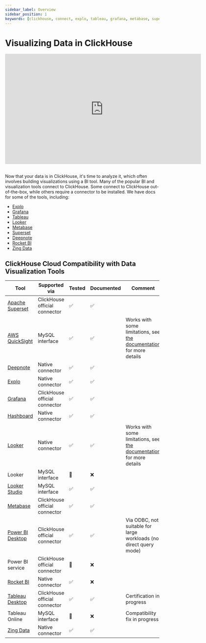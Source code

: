 ```yaml
---
sidebar_label: Overview
sidebar_position: 1
keywords: [clickhouse, connect, explo, tableau, grafana, metabase, superset, deepnote, rocketbi, bi, visualization, tool]
---
```


# Visualizing Data in ClickHouse

<div class='vimeo-container'>
<iframe
   src="https://player.vimeo.com/video/754460217?h=3dcae2e1ca"
   width="640"
   height="360"
   frameborder="0"
   allow="autoplay; fullscreen; picture-in-picture"
   allowfullscreen>
</iframe>
</div>

<br/>

Now that your data is in ClickHouse, it's time to analyze it, which often involves building visualizations using a BI tool. Many of the popular BI and visualization tools connect to ClickHouse. Some connect to ClickHouse out-of-the-box, while others require a connector to be installed. We have docs for some of the tools, including:

- [Explo](./data-visualization/explo-and-clickhouse.md)
- [Grafana](./data-visualization/grafana-and-clickhouse.md)
- [Tableau](./data-visualization/tableau-and-clickhouse.md)
- [Looker](./data-visualization/looker-and-clickhouse.md)
- [Metabase](./data-visualization/metabase-and-clickhouse.md)
- [Superset](./data-visualization/superset-and-clickhouse.md)
- [Deepnote](./data-visualization/deepnote.md)
- [Rocket BI](./data-visualization/rocketbi-and-clickhouse.md)
- [Zing Data](./data-visualization/zingdata-and-clickhouse.md)

## ClickHouse Cloud Compatibility with Data Visualization Tools

| Tool                                                                  | Supported via                 | Tested | Documented | Comment                                                                                                                  |
|-----------------------------------------------------------------------|-------------------------------|--------|------------|--------------------------------------------------------------------------------------------------------------------------|
| [Apache Superset](./data-visualization/superset-and-clickhouse.md)    | ClickHouse official connector | ✅      | ✅          |                                                                                                                          |
| [AWS QuickSight](./data-visualization/quicksight-and-clickhouse.md)   | MySQL interface               | ✅      | ✅          | Works with some limitations, see [the documentation](./data-visualization/quicksight-and-clickhouse.md) for more details |
| [Deepnote](./data-visualization/deepnote.md)                          | Native connector              | ✅      | ✅          |                                                                                                                          |
| [Explo](./data-visualization/explo-and-clickhouse.md)                 | Native connector              | ✅      | ✅          |                                                                                                                          |
| [Grafana](./data-visualization/grafana-and-clickhouse.md)             | ClickHouse official connector | ✅      | ✅          |                                                                                                                          |
| [Hashboard](./data-visualization/hashboard-and-clickhouse.md)                             | Native connector  | ✅     | ✅     |      |
| [Looker](./data-visualization/looker-and-clickhouse.md)               | Native connector              | ✅      | ✅          | Works with some limitations, see [the documentation](./data-visualization/looker-and-clickhouse.md) for more details     |
| Looker                                                                | MySQL interface               | 🚧     | ❌          |                                                                                                                          |
| [Looker Studio](./data-visualization/looker-studio-and-clickhouse.md) | MySQL interface               | ✅      | ✅          |                                                                                                                          |
| [Metabase](./data-visualization/metabase-and-clickhouse.md)           | ClickHouse official connector | ✅      | ✅          |                                                                                                                          |
| [Power BI Desktop](./data-visualization/powerbi-and-clickhouse.md)    | ClickHouse official connector | ✅      | ✅          | Via ODBC, not suitable for large workloads (no direct query mode)                                                        |
| Power BI service                                                      | ClickHouse official connector | 🚧     | ❌          |                                                                                                                          |
| [Rocket BI](./data-visualization/rocketbi-and-clickhouse.md)          | Native connector              | ✅      | ❌          |                                                                                                                          |
| [Tableau Desktop](./data-visualization/tableau-and-clickhouse.md)     | ClickHouse official connector | ✅      | ✅          | Certification in progress                                                                                                |
| Tableau Online                                                        | MySQL interface               | 🚧     | ❌          | Compatibility fix in progress                                                                                            |
| [Zing Data](./data-visualization/zingdata-and-clickhouse.md)          | Native connector              | ✅      | ✅          |                                                                                                                          |

